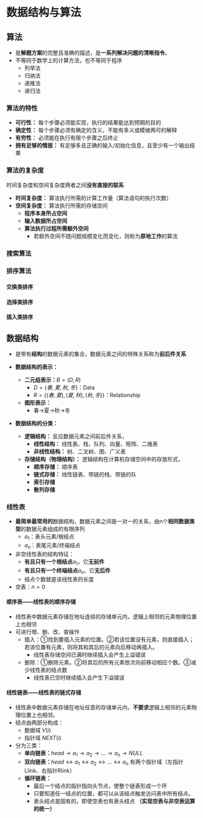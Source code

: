 # 数据结构与算法
## 算法
- 是**解题方案**的完整且准确的描述，是**一系列解决问题的清晰指令**。
- 不等同于数学上的计算方法，也不等同于程序
  - 列举法
  - 归纳法
  - 递推法
  - 递归法
### 算法的特性
- **可行性：** 每个步骤必须能实现，执行的结果能达到预期的目的
- **确定性：** 每个步骤必须有确定的含义，不能有多义或模棱两可的解释
- **有穷性：** 必须能在执行有限个步骤之后终止
- **拥有足够的情报：** 有足够多且正确的输入/初始化信息，且至少有一个输出结果
### 算法的复杂度
时间复杂度和空间复杂度两者之间**没有直接的联系**
- **时间复杂度：** 算法执行所需的计算工作量（算法语句的执行次数）
- **空间复杂度：** 算法执行所需的存储空间
  - **程序本身所占空间**
  - **输入数据所占空间**
  - **算法执行过程所需额外空间**
    - 若额外空间不随问题规模变化而变化，则称为**原地工作**的算法
### 搜索算法

### 排序算法
#### 交换类排序
#### 选择类排序
#### 插入类排序

## 数据结构
- 是带有**结构**的数据元素的集合，数据元素之间的特殊关系称为**前后件关系**

- **数据结构的表示：**
  - **二元组表示：**$B=(D,R)$
    - $D=\{春,夏,秋,冬\}$：Data
    - $R=\{ (春,夏), (夏,秋), (秋,冬) \}$：Relationship
  - **图形表示：**
    - 春→夏→秋→冬
  
- **数据结构的分类：**
  - **逻辑结构：** 反应数据元素之间前后件关系，
    - **线性结构：** 线性表、栈、队列、向量、矩阵、二维表
    - **非线性结构：** 树、二叉树、图、广义表
  - **存储结构（物理结构）：** 逻辑结构在计算机存储空间中的存放形式，
    - **顺序存储：** 顺序表
    - **链式存储：** 线性链表、带链的栈、带链的队
    - **索引存储**
    - **散列存储**
### 线性表
- **最简单最常用的**数据结构，数据元素之间是一对一的关系，由n个**相同数据类型**的数据元素组成的有限序列
  - $a_1$：表头元素/根结点
  - $a_n$：表尾元素/终端结点
- 非空线性表的结构特征：
  - **有且只有一个根结点**$a_1$，它**无前件**
  - **有且只有一个终端结点**$a_n$，它**无后件**
  - 结点个数就是该线性表的长度
- 空表：$n=0$
#### 顺序表——线性表的顺序存储
- 线性表中数据元素存储在地址连续的存储单元内，逻辑上相邻的元素物理位置上也相邻
- 可进行增、删、改、查操作
  - 插入：①找到要插入元素的位置。②若该位置没有元素，则直接插入；若该位置有元素，则将其和其后的元素向后移动再插入。
    - 线性表存储空间已满时继续插入会产生上溢错误
  - 删除：①删除元素。②将其后的所有元素依次向前移动相应个数。③减少线性表的结点数
    - 线性表已空时继续插入会产生下溢错误
#### 线性链表——线性表的链式存储
- 线性表中数据元素存储在地址任意的存储单元内，**不要求**逻辑上相邻的元素物理位置上也相邻。
- 结点由两部分构成：
  - 数据域 $V(i)$
  - 指针域 $NEXT(i)$
- 分为三类：
  - **单向链表：**$head → a_1 → a_2 → … → a_n → NULL$
  - **双向链表：**$head ↔ a_1 ↔ a_2 ↔ … ↔ a_n$ 有两个指针域（左指针Llink、右指针Rlink）
  - **循环链表：** 
    - 最后一个结点的指针指向头节点，使整个链表形成一个环
    - 只要知道任一结点的位置，都可以从该结点触发访问表中所有结点。
    - 表头结点是固有的，即使空表也有表头结点 **（实现空表与非空表运算的统一）**